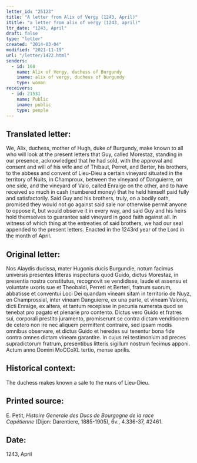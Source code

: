 ```yaml
---
letter_id: "25123"
title: "A letter from Alix of Vergy (1243, April)"
ititle: "a letter from alix of vergy (1243, april)"
ltr_date: "1243, April"
draft: false
type: "letter"
created: "2014-03-04"
modified: "2021-11-19"
url: "/letter/1422.html"
senders:
  - id: 168
    name: Alix of Vergy, duchess of Burgundy
    iname: alix of vergy, duchess of burgundy
    type: woman
receivers:
  - id: 21531
    name: Public
    iname: public
    type: people
---
```

<h2> Translated letter:</h2>We, Alix, duchess, mother of Hugh, duke of Burgundy, make known to all who will look at the present letters that Guy, called Morestaz, standing in our presence, acknowledged that he had sold, with the approval and consent and will of his wife and of Thibaut, Perret, and Berter, his brothers, to the abbess and convent of Lieu-Dieu a certain vineyard situated in the territory of  Nuits, in Champroux, between the vineyard of Danguierre, on one side, and the vineyard of Valo, called Enraige on the other, and to have received so much in cash (numbered money) that he held himself paid fully and satisfactorily.  Said Guy and his brothers, truly, on a bodily oath, promised they would not go against said sale nor otherwise permit anyone to oppose it, but would observe it in every way, and said Guy and his heirs hold themselves to guarantee said vineyard in good faith against all.  In witness of which thing at the entreaties of said brothers, we had our seal appended to the present letters.  Enacted in the 1243rd year of the Lord in the month of April.
<h2 class="mt-4"> Original letter:</h2>Nos Alaydis ducissa, mater Hugonis ducis Burgundie, notum facimus universis presentes litteras inspecturis quod Guido, dictus Morestaz, in presentia nostra constitutus, recognovit se vendidisse, laude et assensu et voluntate uxoris sue et Theobaldi, Perreti et Berteri, fratrum suorum, abbatisse et conventui Loci Dei quandam vineam sitam in territorio de Nuyz, en Champrossial, inter vineam Danguierre, ex una parte, et vineam Valonis, dicti Enraige, ex altera, et tantum recepisse in pecunia numerata quod se tenebat pro pagato et plenarie pro contento. Dictus vero Guido et fratres sui, corporali prestito juramento, promiserunt se contra dictam venditionem de cetero non ire nec aliquem permittent contraire, sed ipsam modis omnibus observare, et dictus Guido et heredes sui tenentur bona fide contra omnes dictam vineam garantire. In cujus rei testimonium ad preces supradictorum fratrum, presentibus litteris sigillum nostrum fecimus apponi.  Actum anno Domini MoCCoXL tertio, mense aprilis.
<h2 class="mt-4"> Historical context:</h2>The duchess makes known a sale to the nuns of Lieu-Dieu.
<h2 class="mt-4"> Printed source:</h2><p>E. Petit, <em>Histoire Generale des Ducs de Bourgogne&nbsp;</em><i>de la race Capétienne&nbsp;</i>(Dijon: Darentiere, 1885-1905), 6v., 4.336-37, #2461.</p><h2 class="mt-4"> Date:</h2>1243, April